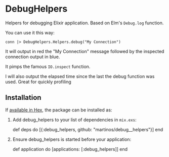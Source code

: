 # DebugHelpers

Helpers for debugging Elixir application. Based on Elm's `Debug.log` function. 

You can use it this way:

    conn |> DebugHelpers.Helpers.debug("My Connection")

It will output in red the "My Connection" message followed by the inspected connection output in blue.

It pimps the famous `IO.inspect` function.

I will also output the elapsed time since the last the debug function was used. Great for quickly profiling


## Installation

If [available in Hex](https://hex.pm/docs/publish), the package can be installed as:

  1. Add debug_helpers to your list of dependencies in `mix.exs`:

        def deps do
          [{:debug_helpers, github: "martinos/debug__helpers"}]
        end

  2. Ensure debug_helpers is started before your application:

        def application do
          [applications: [:debug_helpers]]
        end

